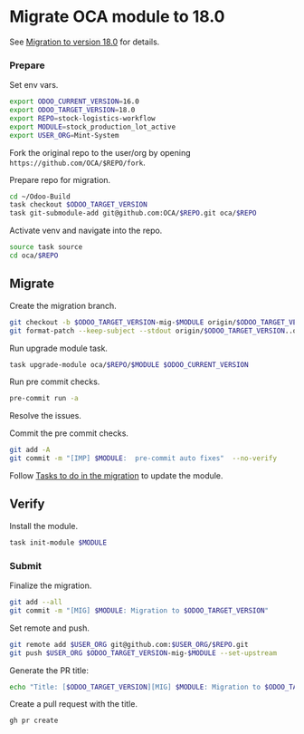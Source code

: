 # Migrate OCA module to 18.0

See [Migration to version 18.0](https://github.com/OCA/maintainer-tools/wiki/Migration-to-version-18.0) for details.

### Prepare

Set env vars.

```bash
export ODOO_CURRENT_VERSION=16.0
export ODOO_TARGET_VERSION=18.0
export REPO=stock-logistics-workflow
export MODULE=stock_production_lot_active
export USER_ORG=Mint-System
```

Fork the original repo to the user/org by opening `https://github.com/OCA/$REPO/fork`.

Prepare repo for migration.

```bash
cd ~/Odoo-Build
task checkout $ODOO_TARGET_VERSION
task git-submodule-add git@github.com:OCA/$REPO.git oca/$REPO
```

Activate venv and navigate into the repo.

```bash
source task source
cd oca/$REPO
```

## Migrate

Create the migration branch.

```bash
git checkout -b $ODOO_TARGET_VERSION-mig-$MODULE origin/$ODOO_TARGET_VERSION
git format-patch --keep-subject --stdout origin/$ODOO_TARGET_VERSION..origin/$ODOO_CURRENT_VERSION -- $MODULE | git am -3 --keep
```

Run upgrade module task.

```bash
task upgrade-module oca/$REPO/$MODULE $ODOO_CURRENT_VERSION
```

Run pre commit checks.

```bash 
pre-commit run -a
```

Resolve the issues.

Commit the pre commit checks.

```bash
git add -A
git commit -m "[IMP] $MODULE:  pre-commit auto fixes"  --no-verify
```

Follow [Tasks to do in the migration](https://github.com/OCA/maintainer-tools/wiki/Migration-to-version-18.0#tasks-to-do-in-the-migration) to update the module.

## Verify

Install the module.

```bash
task init-module $MODULE
```

### Submit

Finalize the migration.

```bash
git add --all
git commit -m "[MIG] $MODULE: Migration to $ODOO_TARGET_VERSION"
```

Set remote and push.

```bash
git remote add $USER_ORG git@github.com:$USER_ORG/$REPO.git
git push $USER_ORG $ODOO_TARGET_VERSION-mig-$MODULE --set-upstream
```

Generate the PR title:

```bash
echo "Title: [$ODOO_TARGET_VERSION][MIG] $MODULE: Migration to $ODOO_TARGET_VERSION"
```

Create a pull request with the title.

```bash
gh pr create
```